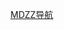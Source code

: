 <a class="web-group-item" target="_blank" href="123.mdzz.plus/" title="MDZZ导航"><div class="web-group-icon" style="background-image: url(&quot;/media/images/Site/2018/07/14/c930fe68d5a04e23bdc6e5b05fbb443e.png&quot;);"></div><span class="web-group-name">MDZZ导航</span> </a>
